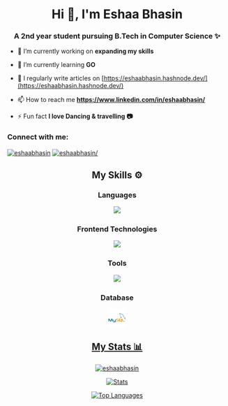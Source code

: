 

<h1 align="center">Hi 👋, I'm Eshaa Bhasin</h1>
<h3 align="center">A 2nd year student pursuing B.Tech in Computer Science ✨</h3>

- 🔭 I’m currently working on **expanding my skills**

- 🌱 I’m currently learning **GO**

- 📝 I regularly write articles on [https://eshaabhasin.hashnode.dev/](https://eshaabhasin.hashnode.dev/)

- 📫 How to reach me **https://www.linkedin.com/in/eshaabhasin/**

- ⚡ Fun fact **I love Dancing & travelling 📷**

<h3 align="left">Connect with me:</h3>
<p align="left">
<a href="https://twitter.com/eshaabhasin" target="blank"><img align="center" src="https://raw.githubusercontent.com/rahuldkjain/github-profile-readme-generator/master/src/images/icons/Social/twitter.svg" alt="eshaabhasin" height="30" width="40" /></a>
<a href="https://linkedin.com/in/eshaabhasin/" target="blank"><img align="center" src="https://raw.githubusercontent.com/rahuldkjain/github-profile-readme-generator/master/src/images/icons/Social/linked-in-alt.svg" alt="eshaabhasin/" height="30" width="40" /></a>
</p>
<div align="center">
<h2>My Skills ⚙</h2>

  <h3>Languages</h3>
  <img src="https://skillicons.dev/icons?i=js,py,c,cpp" />
  <h3>Frontend Technologies</h3>
  <img src="https://skillicons.dev/icons?i=html,css" />
   <h3>Tools</h3>
  <img src="https://skillicons.dev/icons?i=git,vscode" />
<h3>Database</h3>
  <a href="https://www.mysql.com/" target="_blank" rel="noreferrer"> <img src="https://raw.githubusercontent.com/devicons/devicon/master/icons/mysql/mysql-original-wordmark.svg" alt="mysql" width="40" height="40"/>
  

</div>
<div align="center">
  <h2>My Stats 📊</h2>
 


<p><img align="center" src="https://github-readme-streak-stats.herokuapp.com/?user=eshaabhasin&" alt="eshaabhasin" /></p>



  ![Stats](http://github-profile-summary-cards.vercel.app/api/cards/stats?username=Eshaabhasin&theme=transparent)

  ![Top Languages](http://github-profile-summary-cards.vercel.app/api/cards/most-commit-language?username=Eshaabhasin&theme=transparent)
  
  </div>


<!--
**Eshaabhasin/Eshaabhasin** is a ✨ _special_ ✨ repository because its `README.md` (this file) appears on your GitHub profile.

Here are some ideas to get you started:

- 🔭 I’m currently working on ...
- 🌱 I’m currently learning ...
- 👯 I’m looking to collaborate on ...
- 🤔 I’m looking for help with ...
- 💬 Ask me about ...
- 📫 How to reach me: ...
- 😄 Pronouns: ...
- ⚡ Fun fact: ...
-->


